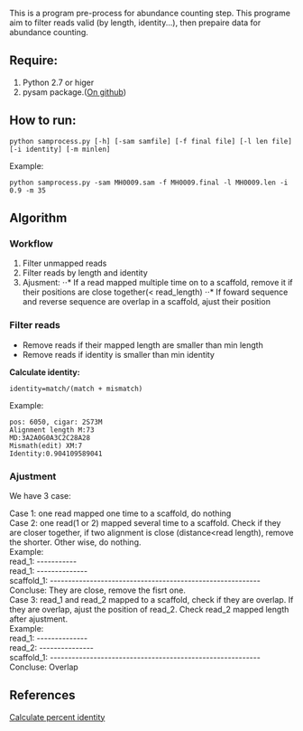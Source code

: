 This is a program pre-process for abundance counting step. This programe aim to filter reads valid (by length, identity...), then prepaire data for abundance counting.

## Require:

1. Python 2.7 or higer
2. pysam package.([On github](https://github.com/pysam-developers/pysam))

## How to run:

```
python samprocess.py [-h] [-sam samfile] [-f final file] [-l len file] [-i identity] [-m minlen]
```

Example:

``` 
python samprocess.py -sam MH0009.sam -f MH0009.final -l MH0009.len -i 0.9 -m 35
```
## Algorithm  
### Workflow  

1. Filter unmapped reads
2. Filter reads by length and identity
3. Ajusment:
⋅⋅* If a read mapped multiple time on to a scaffold, remove it if their positions are close together(< read_length)
⋅⋅* If foward sequence and reverse sequence are overlap in a scaffold, ajust their position

### Filter reads

- Remove reads if their mapped length are smaller than min length
- Remove reads if identity is smaller than min identity

**Calculate identity:**

```
identity=match/(match + mismatch)
```
Example:  

```
pos: 6050, cigar: 2S73M
Alignment length M:73
MD:3A2A0G0A3C2C28A28
Mismath(edit) XM:7
Identity:0.904109589041
```

### Ajustment

We have 3 case:

Case 1: one read mapped one time to a scaffold, do nothing  
Case 2: one read(1 or 2) mapped several time to a scaffold. Check if they are closer together, if two
alignment is close (distance<read length), remove the shorter. Other wise, do nothing.  
Example:  
read_1:             -----------  
read_1:                             --------------  
scaffold_1: ----------------------------------------------------------  
Concluse: They are close, remove the fisrt one.  
Case 3: read_1 and read_2 mapped to a scaffold, check if they are overlap. If they are overlap, ajust the position of read_2. Check read_2 mapped length after ajustment.  
Example:  
read_1:             --------------  
read_2:                      ---------------  
scaffold_1: ----------------------------------------------------------  
Concluse: Overlap  

## References

[Calculate percent identity](https://zombieprocess.wordpress.com/2013/05/21/calculating-percent-identity-from-sam-files/)
